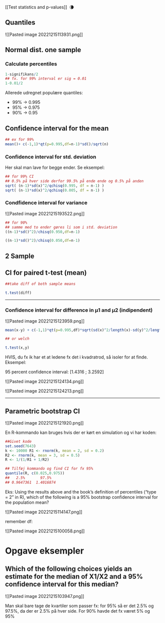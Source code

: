 [[Test statistics and p-values]]  🌘


## Quantiles
![[Pasted image 20221215113931.png]]


## Normal dist. one sample

### Calculate percentiles
```R
1-signifikans/2
## fx. for 99% interval er sig = 0.01
1-0.01/2
```

Allerede udregnet populære quantiles:
- 99% -> 0.995
- 95% -> 0.975
- 90% ->  0.95

## Confidence interval for the mean

```R
## ex for 99%
mean()+ c(-1,1)*qt(p=0.995,df=n-1)*sd()/sqrt(n)
```

### Confidence interval for std. deviation

Her skal man lave for begge ender. 
Se eksempel: 

```R
## for 99% CI
## 0.5% på hver side derfor 99.5% på ende ende og 0.5% på anden
sqrt( (n-1)*sd(x)^2/qchisq(0.995, df = n-1) )
sqrt( (n-1)*sd(x)^2/qchisq(0.005, df = n-1) )
```

### Condfidence  interval for variance
![[Pasted image 20221215193522.png]]
```R
## for 90% 
## samme med to ender gøres li som i std. deviation
((n-1)*sd()^2)/chisq(0.950,df=n-1)

((n-1)*sd()^2)/chisq(0.050,df=n-1)
```

## 2 Sample

## CI for paired t-test (mean)
```R
##take diff of both sample means

t.test(diff)
```
----

### Confidence interval for difference in μ1 and μ2 (indipendent)
![[Pasted image 20221215123959.png]]

```R
mean(x-y) + c(-1,1)*qt(p=0.995,df)*sqrt(sd(x)^2/length(x)-sd(y)^2/length(y))

## or welch

t.test(x,y)
```

HVIS, du fx ik har et at ledene fx det i kvadratrod, så isoler for at finde. 
Eksempel:

 95 percent confidence interval: [1.4316 ; 3.2592]

![[Pasted image 20221215124134.png]]

![[Pasted image 20221215124213.png]]


------


## Parametric bootstrap CI

![[Pasted image 20221215121920.png]]

En R-kommando kan bruges hvis der er kørt en simulation og vi har koden:

```R
##Givet kode
set.seed(7643) 
k <- 10000 R1 <- rnorm(k, mean = 2, sd = 0.2) 
R2 <- rnorm(k, mean = 3, sd = 0.5) 
R <- 1/(1/R1 + 1/R2)

## Tilføj kommando og find CI for fx 95%
quantile(R, c(0.025,0.975))
##   2.5%       97.5% 
## 0.9647361  1.4016874
```


Eks:
Using the results above and the book’s definition of percentiles (“type = 2” in R), which of the following is a 95% bootstrap confidence interval for the population mean?

![[Pasted image 20221215114147.png]]





remember df:

![[Pasted image 20221215100058.png]]


# Opgave eksempler

## Which of the following choices yields an estimate for the median of X1/X2 and a 95% confidence interval for this median?

![[Pasted image 20221215103947.png]]

Man skal bare tage de kvartiler som passer fx: for 95% så er det 2.5% og 97.5%, da der er 2.5% på hver side.
For 90% havde det fx været 5% og 95%

